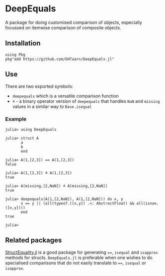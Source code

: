 # DeepEquals

A package for doing customised comparison of objects, especially focussed on
itemwise comparison of composite objects.

## Installation

```
using Pkg
pkg"add https://github.com/GHTaarn/DeepEquals.jl"
```

## Use

There are two exported symbols:
 - `deepequals` which is a versatile comparison function
 - `≗` - a binary operator version of `deepequals` that handles `NaN` and `missing` values in a similar way to `Base.isequal`

### Example

```julia-repl
julia> using DeepEquals

julia> struct A
       a
       b
       end

julia> A(1,[2,3]) == A(1,[2,3])
false

julia> A(1,[2,3]) ≗ A(1,[2,3])
true

julia> A(missing,[2,NaN]) ≗ A(missing,[2,NaN])
true

julia> deepequals(A(1,[2,NaN]), A(1,[2,NaN])) do x, y
       x == y || (all(typeof.([x,y]) .<: AbstractFloat) && all(isnan.([x,y])))
       end
true

julia> 
```

## Related packages

[StructEquality.jl](https://github.com/jolin-io/StructEquality.jl) is a good
package for generating `==`, `isequal` and `isapprox` methods for structs.
`DeepEquals.jl` is preferable when one wishes to do specialised comparisons
that do not easily translate to `==`, `isequal` or `isapprox`.

